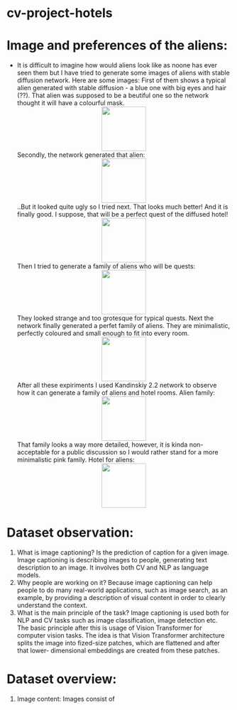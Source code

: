 # cv-project-hotels
# Image and preferences of the aliens:
* It is difficult to imagine how would aliens look like as noone has ever seen them but I have tried to generate some images of aliens with stable diffusion network. Here are some images:
First of them shows a typical alien generated with stable diffusion - a blue one with big eyes and hair (??). That alien was supposed to be a beutiful one so the network thought it will have a colourful mask.
<img src="./image_1.png" 
   style="width: 100;
   margin-left:auto;
  margin-right:auto;
  display: block">
Secondly, the network generated that alien:
<img src="./image_2.png" 
   style="width: 100;
   margin-left:auto;
  margin-right:auto;
  display: block">
 ..But it looked quite ugly so I tried next. That looks much better! And it is finally good. I suppose, that will be a perfect quest of the diffused hotel!
 <img src="./image_3.png" 
   style="width: 100;
   margin-left:auto;
  margin-right:auto;
  display: block">
  Then I tried to generate a family of aliens who will be quests:
  <img src="./image_4.png" 
   style="width: 100;
   margin-left:auto;
  margin-right:auto;
  display: block">
  They looked strange and too grotesque for typical quests.
  Next the network finally generated a perfet family of aliens. They are minimalistic, perfectly coloured and small enough to fit into every room.
  <img src="./image_5.png" 
   style="width: 100;
   margin-left:auto;
  margin-right:auto;
  display: block">
   After all these expiriments I used Kandinskiy 2.2 network to observe how it can generate a family of aliens and hotel rooms.
   Alien family:
   <img src="./alien_family.png" 
   style="width: 100;
   margin-left:auto;
  margin-right:auto;
  display: block">
  That family looks a way more detailed, however, it is kinda non-acceptable for a public discussion so I would rather stand for a more minimalistic pink family.
  Hotel for aliens:
  <img src="./room_1.png" 
   style="width: 100;
   margin-left:auto;
  margin-right:auto;
  display: block">
# Dataset observation:
1. What is image captioning?
   Is the prediction of caption for a given image. Image captioning is describing images to people, generating text description to an image. It involves both CV and NLP as language models. 
2. Why people are working on it?
   Because image captioning can help people to do many real-world applications, such as image search, as an example, by providing a description of visual content in order to clearly understand the context.
3. What is the main principle of the task?
   Image captioning is used both for NLP and CV tasks such as image classification, image detection etc. The basic principle after this is usage of Vision Transformer for computer vision tasks. The idea is that Vision Transformer architecture splits the image into fized-size patches, which are flattened and after that lower- dimensional embeddings are created from these patches.
# Dataset overview:
1. Image content:
   Images consist of 

